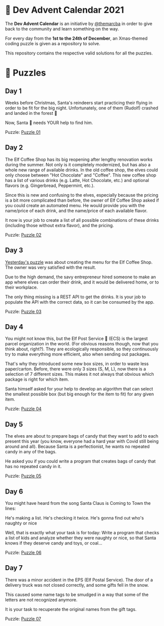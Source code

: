 # 🎅 Dev Advent Calendar 2021

The **Dev Advent Calendar** is an initiative by [@themarcba](https://twitter.com/themarcba) in order to give back to the community and learn something on the way.

For every day from the **1st to the 24th of December**, an Xmas-themed coding puzzle is given as a repository to solve.

This repository contains the respective valid solutions for all the puzzles.

# 🧩 Puzzles

## Day 1

Weeks before Christmas, Santa's reindeers start practicing their flying in order to be fit for the big night. Unfortunately, one of them (Rudolf) crashed and landed in the forest 🌲

Now, Santa 🎅 needs YOUR help to find him.

Puzzle: [Puzzle 01](./puzzle-1/README.md)

## Day 2

The Elf Coffee Shop has its big reopening after lengthy renovation works during the summer. Not only is it completely modernized, but has also a whole new range of available drinks. In the old coffee shop, the elves could only choose between "Hot Chocolate" and "Coffee". This new coffee shop has a list of various drinks (e.g. Latte, Hot Chocolate, etc.) and optional flavors (e.g. Gingerbread, Peppermint, etc.).

Since this is new and confusing to the elves, especially because the pricing is a bit more complicated than before, the owner of Elf Coffee Shop asked if you could create an automated menu. He would provide you with the name/price of each drink, and the name/price of each available flavor.

It now is your job to create a list of all possible combinations of these drinks (including those without extra flavor), and the pricing.

Puzzle: [Puzzle 02](./puzzle-2/README.md)

## Day 3

[Yesterday's puzzle](./puzzle-2) was about creating the menu for the Elf Coffee Shop. The owner was very satisfied with the result.

Due to the high demand, the savy entrepreneur hired someone to make an app where elves can order their drink, and it would be delivered home, or to their workplace.

The only thing missing is a REST API to get the drinks.
It is your job to populate the API with the correct data, so it can be consumed by the app.

Puzzle: [Puzzle 03](./puzzle-3/README.md)

## Day 4

You might not know this, but the Elf Post Service 📯 (ECS) is the largest parcel organization in the world. (For obvious reasons though, now that you think about, right?). They are ecologically responsible, so they continuously try to make everything more efficient, also when sending out packages.

That's why they introduced some new box sizes, in order to waste less paper/carton. Before, there were only 3 sizes (S, M, L), now there is a selection of 7 different sizes. This makes it not always that obvious which package is right for which item.

Santa himself asked for your help to develop an algorithm that can select the smallest possible box (but big enough for the item to fit) for any given item.

Puzzle: [Puzzle 04](./puzzle-4/README.md)

## Day 5

The elves are about to prepare bags of candy that they want to add to each present this year (you know, everyone had a hard year with Covid still being around and all). Because Santa is a perfectionist, he wants no repeated candy in any of the bags.

He asked you if you could write a program that creates bags of candy that has no repeated candy in it.

Puzzle: [Puzzle 05](./puzzle-5/README.md)

## Day 6

You might have heard from the song Santa Claus is Coming to Town the lines:

He's making a list. He's checking it twice. He's gonna find out who's naughty or nice

Well, that is exactly what your task is for today: Write a program that checks a list of kids and analyze whether they were naughty or nice, so that Santa knows if they deserve candy and toys, or coal...

Puzzle: [Puzzle 06](./puzzle-6/README.md)

## Day 7

There was a minor accident in the EPS (Elf Postal Service). The door of a delivery truck was not closed correctly, and some gifts fell in the snow.

This caused some name tags to be smudged in a way that some of the letters are not recognized anymore.

It is your task to recuperate the original names from the gift tags.

Puzzle: [Puzzle 07](./puzzle-7/README.md)
